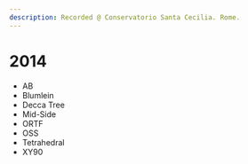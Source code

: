 ```yaml
---
description: Recorded @ Conservatorio Santa Cecilia. Rome.
---
```


# 2014

* AB
* Blumlein
* Decca Tree
* Mid-Side
* ORTF
* OSS
* Tetrahedral
* XY90

